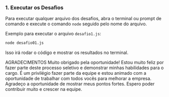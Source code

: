 
### 1. **Executar os Desafios**

Para executar qualquer arquivo dos desafios, abra o terminal ou prompt de comando e execute o comando `node` seguido pelo nome do arquivo.

Exemplo para executar o arquivo `desafio1.js`:

```bash
node desafio01.js
```

Isso irá rodar o código e mostrar os resultados no terminal.

AGRADECIMENTOS
Muito obrigado pela oportunidade! Estou muito feliz por fazer parte deste processo seletivo e demonstrar minhas habilidades para o cargo. É um privilégio fazer parte da equipe e estou animado com a oportunidade de trabalhar com todos vocês para melhorar a empresa. Agradeço a oportunidade de mostrar meus pontos fortes. Espero poder contribuir muito e crescer na equipe.
